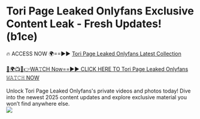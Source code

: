# Tori Page Leaked Onlyfans Exclusive Content Leak - Fresh Updates! (b1ce)

🔥 ACCESS NOW 🌍==►► <a href="https://tinyurl.com/kvy9nzfs" rel="nofollow">Tori Page Leaked Onlyfans Latest Collection</a>
<br><br>
[🔴🌍📺📱👉WA𝚃CH Now==►► CLICK HERE TO Tori Page Leaked Onlyfans 𝚆𝙰𝚃𝙲𝙷 NOW](https://tinyurl.com/kvy9nzfs)
<br><br>
Unlock Tori Page Leaked Onlyfans's private videos and photos today! Dive into the newest 2025 content updates and explore exclusive material you won’t find anywhere else.
<br>
<a href="https://tinyurl.com/kvy9nzfs" rel="nofollow" data-target="animated-image.originalLink"><img src="https://camo.githubusercontent.com/8a4f000d20f83aca3bf7ec5f350d767afa0574a8a352519fd8cfa583a6f93a33/68747470733a2f2f692e696d6775722e636f6d2f644a486b345a712e676966" data-canonical-src="https://i.imgur.com/dJHk4Zq.gif" style="max-width: 100%; display: inline-block;" data-target="animated-image.originalImage"></a>
<br>
